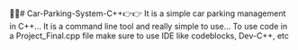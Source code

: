 🚗🚗# Car-Parking-System-C++👉👉
It is a simple car parking management in C++... It is a command line tool and really simple to use...
To use code in a Project_Final.cpp file make sure to use IDE like codeblocks, Dev-C++, etc
